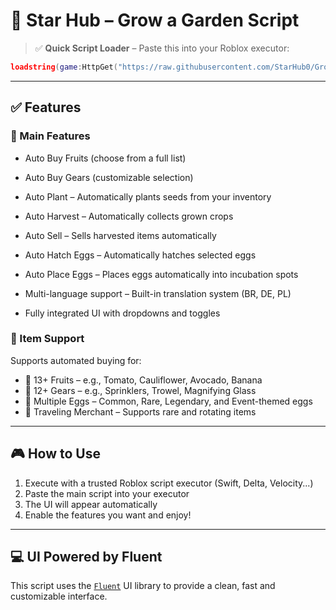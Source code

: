 # 🌟 Star Hub – Grow a Garden Script

> ✅ **Quick Script Loader** – Paste this into your Roblox executor:

```lua
loadstring(game:HttpGet("https://raw.githubusercontent.com/StarHub0/Grow-a-Garden-Script-Hub/refs/heads/main/main.lua", true))()
```

---

## ✅ Features

### 🔧 Main Features
- Auto Buy Fruits (choose from a full list)

- Auto Buy Gears (customizable selection)

- Auto Plant – Automatically plants seeds from your inventory

- Auto Harvest – Automatically collects grown crops

- Auto Sell – Sells harvested items automatically

- Auto Hatch Eggs – Automatically hatches selected eggs

- Auto Place Eggs – Places eggs automatically into incubation spots

- Multi-language support – Built-in translation system (BR, DE, PL)

- Fully integrated UI with dropdowns and toggles

### 🛒 Item Support
Supports automated buying for:
- 🍓 13+ Fruits – e.g., Tomato, Cauliflower, Avocado, Banana
- 🧰 12+ Gears – e.g., Sprinklers, Trowel, Magnifying Glass
- 🥚 Multiple Eggs – Common, Rare, Legendary, and Event-themed eggs
- 🧳 Traveling Merchant – Supports rare and rotating items

---

## 🎮 How to Use

1. Execute with a trusted Roblox script executor (Swift, Delta, Velocity...)
2. Paste the main script into your executor
3. The UI will appear automatically
4. Enable the features you want and enjoy!

---

## 💻 UI Powered by Fluent

This script uses the [`Fluent`](https://github.com/dawid-scripts/Fluent) UI library to provide a clean, fast and customizable interface.
